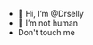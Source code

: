 - 👋 Hi, I’m @Drselly
- 👀 I’m not human
- Don't touch me

<!---
Drselly/Drselly is a ✨ special ✨ repository because its `README.md` (this file) appears on your GitHub profile.
You can click the Preview link to take a look at your changes.
--->
